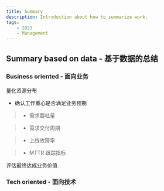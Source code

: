 ```yaml
---
title: Summary
description: Introduction about how to summarize work.
tags:
    - 2023
    - Management
---
```


## Summary based on data - 基于数据的总结

### Business oriented - 面向业务


<div class="row" markdown>
<div class="col" markdown>
量化资源分布

- 确认工作重心是否满足业务预期

> - 需求吞吐量

> - 需求交付周期

> - 上线故障率

> - MTTR 跟踪指标

</div>
<div class="col" markdown>
评估最终达成业务价值



</div>


</div>

### Tech oriented - 面向技术